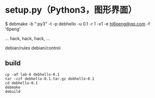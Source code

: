 # setup.py（Python3，图形界面）

$ debmake -b ":py3" -t -p debhello -u 0.1 -r 1 -x1 -e hi6peng@qq.com -f '6peng'

... hack, hack, hack, ...

debian/rules
debian/control

## build

~~~
cp -af lab-6 debhello-0.1
tar -czf debhello-0.1.tar.gz debhello-0.1
cd debhello-0.1
debmake
debuild
~~~
